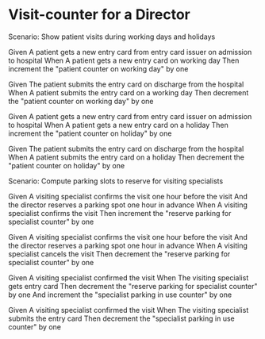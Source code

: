 # Visit-counter for a Director

Scenario: Show patient visits during working days and holidays

  Given A patient gets a new entry card from entry card issuer on admission to hospital
  When A patient gets a new entry card on working day
  Then increment the "patient counter on working day" by one
  
  Given The patient submits the entry card on discharge from the hospital
  When A patient submits the entry card on a working day
  Then decrement the "patient counter on working day" by one
  
  Given A patient gets a new entry card from entry card issuer on admission to hospital
  When A patient gets a new entry card on a holiday
  Then increment the "patient counter on holiday" by one
  
  Given The patient submits the entry card on discharge from the hospital
  When A patient submits the entry card on a holiday
  Then decrement the "patient counter on holiday" by one

Scenario: Compute parking slots to reserve for visiting specialists

  Given A visiting specialist confirms the visit
  one hour before the visit
  And the director reserves a parking spot one hour in advance
  When A visiting specialist confirms the visit
  Then increment the "reserve parking for specialist counter" by one

  Given A visiting specialist confirms the visit
  one hour before the visit
  And the director reserves a parking spot one hour in advance
  When A visiting specialist cancels the visit
  Then decrement the "reserve parking for specialist counter" by one

  Given A visiting specialist confirmed the visit
  When The visiting specialist gets entry card
  Then decrement the "reserve parking for specialist counter" by one
  And increment the "specialist parking in use counter" by one

  Given A visiting specialist confirmed the visit
  When The visiting specialist submits the entry card
  Then decrement the "specialist parking in use counter" by one
